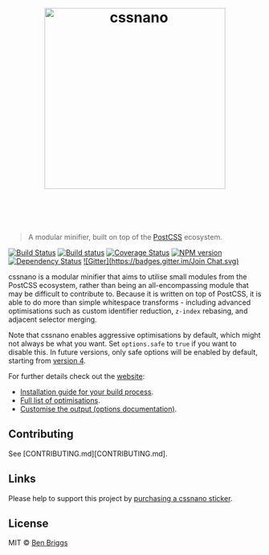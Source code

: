 <h1 align="center">
    <br>
    <img width="360" src="https://rawgit.com/ben-eb/cssnano/master/media/logo.svg" alt="cssnano">
    <br>
    <br>
    <br>
</h1>

> A modular minifier, built on top of the [PostCSS] ecosystem.

[![Build Status](https://travis-ci.org/ben-eb/cssnano.svg?branch=master)][ci] [![Build status](https://ci.appveyor.com/api/projects/status/t1chyvhobtju7jy8/branch/master?svg=true)](https://ci.appveyor.com/project/ben-eb/cssnano/branch/master) [![Coverage Status](https://coveralls.io/repos/github/ben-eb/cssnano/badge.svg?branch=master)](https://coveralls.io/github/ben-eb/cssnano?branch=master) [![NPM version](https://badge.fury.io/js/cssnano.svg)][npm] [![Dependency Status](https://gemnasium.com/ben-eb/cssnano.svg)][deps] [![Gitter](https://badges.gitter.im/Join Chat.svg)](https://gitter.im/ben-eb/cssnano?utm_source=badge&utm_medium=badge&utm_campaign=pr-badge&utm_content=badge)

cssnano is a modular minifier that aims to utilise small modules from the
PostCSS ecosystem, rather than being an all-encompassing module that may be
difficult to contribute to. Because it is written on top of PostCSS, it is able
to do more than simple whitespace transforms - including advanced optimisations
such as custom identifier reduction, `z-index` rebasing, and adjacent selector
merging.

Note that cssnano enables aggressive optimisations by default, which might not
always be what you want. Set `options.safe` to `true` if you want to disable
this. In future versions, only safe options will be enabled by default, starting
from [version 4][v4].

For further details check out the [website](http://cssnano.co/):

* [Installation guide for your build process](http://cssnano.co/usage/).
* [Full list of optimisations](http://cssnano.co/optimisations/).
* [Customise the output (options documentation)](http://cssnano.co/options/).


## Contributing

See [CONTRIBUTING.md][CONTRIBUTING.md].


## Links

Please help to support this project by [purchasing a cssnano sticker][sticker].

[sticker]: https://www.stickermule.com/uk/marketplace/11086-cssnano


## License

MIT © [Ben Briggs](http://beneb.info)


[PostCSS]: https://github.com/postcss/postcss

[ci]:      https://travis-ci.org/ben-eb/cssnano
[deps]:    https://gemnasium.com/ben-eb/cssnano
[npm]:     http://badge.fury.io/js/cssnano
[v4]:      https://github.com/ben-eb/cssnano/issues/88
